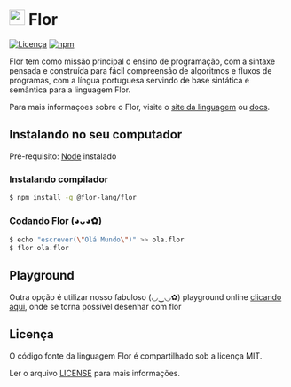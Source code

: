 
# <img src="https://raw.githubusercontent.com/flor-lang/flor/master/doc/logo.png" height="28px"/> Flor

[![Licença](https://img.shields.io/badge/License-MIT-yellow.svg)](https://opensource.org/licenses/MIT)
[![npm](https://badge.fury.io/js/%40flor-lang%2Fflor.svg)](https://www.npmjs.com/package/@flor-lang/flor)

Flor tem como missão principal o ensino de programação,
com a sintaxe pensada e construída para fácil compreensão de algoritmos e fluxos de programas,
com a língua portuguesa servindo de base sintática e semântica para a linguagem Flor.

Para mais informaçoes sobre o Flor,
visite o [site da linguagem](https://flor-lang.org/)
ou [docs](https://docs.flor-lang.org/).

## Instalando no seu computador

Pré-requisito: [Node](https://nodejs.org/) instalado

### Instalando compilador

```bash
$ npm install -g @flor-lang/flor
```

### Codando Flor (◕ᴗ◕✿)

```bash
$ echo "escrever(\"Olá Mundo\")" >> ola.flor
$ flor ola.flor
```

## Playground

Outra opção é utilizar nosso fabuloso (◡‿◡✿) playground online
[clicando aqui](https://play.flor-lang.org/), onde se torna possível desenhar com flor

## Licença

O código fonte da linguagem Flor é compartilhado sob a licença MIT.

Ler o arquivo [LICENSE](LICENSE) para mais informações.
